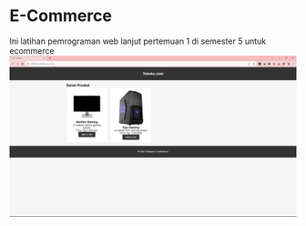 # E-Commerce
Ini latihan pemrograman web lanjut pertemuan 1 di semester 5 untuk ecommerce
![Tangkapan Layar](https://github.com/Emzyjeppp/ecommerce/raw/main/Screenshot%20(270).png)
